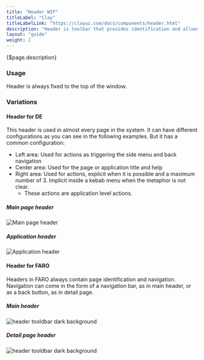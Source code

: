 ```yaml
---
title: "Header WIP"
titleLabel: "Clay"
titleLabelLink: "https://clayui.com/docs/components/header.html"
description: "Header is toolbar that provides identification and allows the user to navigate and perform actions."
layout: "guide"
weight: 2
---
```


<div class="page-description">{$page.description}</div>

### Usage

Header is always fixed to the top of the window.

### Variations

#### Header for DE

This header is used in almost every page in the system. It can have different configurations as you can see in the following examples. But it has a common configuration:
* Left area: Used for actions as triggering the side menu and back navigation
* Center area: Used for the page or application title and help
* Right area: Used for actions, explicit when it is possible and a maximum number of 3. Implicit inside a kebab menu when the metaphor is not clear.
    * These actions are application level actions.

##### Main page header

![Main page header](../../../images/HeaderPortal.png)

##### Application header

![Application header](../../../images/HeaderExample1.png)

#### Header for FARO

Headers in FARO always contain page identification and navigation. Navigation can come in the form of a navigation bar, as in main header, or as a back button, as in detail page.

##### Main header

![header tooldbar dark background](../../../images/HeaderFaroDashboard.png)

##### Detail page header

![header tooldbar dark background](../../../images/HeaderFaroDetail.png)
